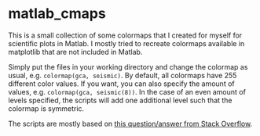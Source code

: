 # matlab_cmaps
This is a small collection of some colormaps that I created for myself for scientific plots in Matlab. I mostly tried to recreate colormaps available in matplotlib that are not included in Matlab.

Simply put the files in your working directory and change the colormap as usual, e.g. `colormap(gca, seismic)`.
By default, all colormaps have 255 different color values. If you want, you can also specify the amount of values, e.g. `colormap(gca, seismic(8))`.
In the case of an even amount of levels specified, the scripts will add one additional level such that the colormap is symmetric.

The scripts are mostly based on [this question/answer from Stack Overflow](https://stackoverflow.com/questions/30851050/how-to-create-an-interpolated-colormap-or-color-palette-from-two-colors).
